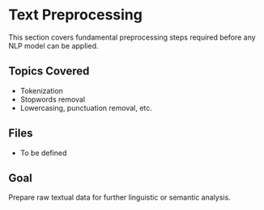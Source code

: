 # Text Preprocessing

This section covers fundamental preprocessing steps required before any NLP model can be applied.

## Topics Covered
- Tokenization
- Stopwords removal
- Lowercasing, punctuation removal, etc.

## Files
- To be defined

## Goal
Prepare raw textual data for further linguistic or semantic analysis.
